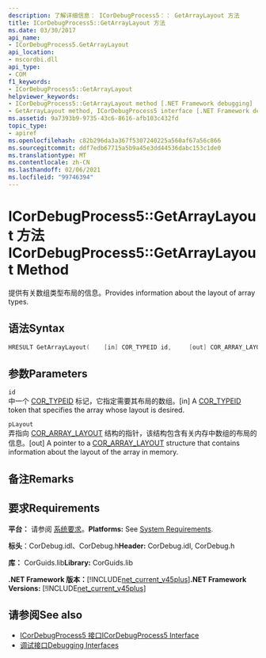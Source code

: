 ```yaml
---
description: 了解详细信息： ICorDebugProcess5：： GetArrayLayout 方法
title: ICorDebugProcess5::GetArrayLayout 方法
ms.date: 03/30/2017
api_name:
- ICorDebugProcess5.GetArrayLayout
api_location:
- mscordbi.dll
api_type:
- COM
f1_keywords:
- ICorDebugProcess5::GetArrayLayout
helpviewer_keywords:
- ICorDebugProcess5::GetArrayLayout method [.NET Framework debugging]
- GetArrayLayout method, ICorDebugProcess5 interface [.NET Framework debugging]
ms.assetid: 9a7393b9-9735-43c6-8616-afb103c432fd
topic_type:
- apiref
ms.openlocfilehash: c82b296da3a367f5307240225a560af67a56c866
ms.sourcegitcommit: ddf7edb67715a5b9a45e3dd44536dabc153c1de0
ms.translationtype: MT
ms.contentlocale: zh-CN
ms.lasthandoff: 02/06/2021
ms.locfileid: "99746394"
---
```

# <a name="icordebugprocess5getarraylayout-method"></a><span data-ttu-id="91ff1-103">ICorDebugProcess5::GetArrayLayout 方法</span><span class="sxs-lookup"><span data-stu-id="91ff1-103">ICorDebugProcess5::GetArrayLayout Method</span></span>

<span data-ttu-id="91ff1-104">提供有关数组类型布局的信息。</span><span class="sxs-lookup"><span data-stu-id="91ff1-104">Provides information about the layout of array types.</span></span>  
  
## <a name="syntax"></a><span data-ttu-id="91ff1-105">语法</span><span class="sxs-lookup"><span data-stu-id="91ff1-105">Syntax</span></span>  
  
```cpp  
HRESULT GetArrayLayout(    [in] COR_TYPEID id,     [out] COR_ARRAY_LAYOUT *pLayout);  
```  
  
## <a name="parameters"></a><span data-ttu-id="91ff1-106">参数</span><span class="sxs-lookup"><span data-stu-id="91ff1-106">Parameters</span></span>  

 `id`  
 <span data-ttu-id="91ff1-107">中一个 [COR_TYPEID](cor-typeid-structure.md) 标记，它指定需要其布局的数组。</span><span class="sxs-lookup"><span data-stu-id="91ff1-107">[in] A [COR_TYPEID](cor-typeid-structure.md) token that specifies the array whose layout is desired.</span></span>  
  
 `pLayout`  
 <span data-ttu-id="91ff1-108">弄指向 [COR_ARRAY_LAYOUT](cor-array-layout-structure.md) 结构的指针，该结构包含有关内存中数组的布局的信息。</span><span class="sxs-lookup"><span data-stu-id="91ff1-108">[out] A pointer to a [COR_ARRAY_LAYOUT](cor-array-layout-structure.md) structure that contains information about the layout of the array in memory.</span></span>  
  
## <a name="remarks"></a><span data-ttu-id="91ff1-109">备注</span><span class="sxs-lookup"><span data-stu-id="91ff1-109">Remarks</span></span>  
  
## <a name="requirements"></a><span data-ttu-id="91ff1-110">要求</span><span class="sxs-lookup"><span data-stu-id="91ff1-110">Requirements</span></span>  

 <span data-ttu-id="91ff1-111">**平台：** 请参阅 [系统要求](../../get-started/system-requirements.md)。</span><span class="sxs-lookup"><span data-stu-id="91ff1-111">**Platforms:** See [System Requirements](../../get-started/system-requirements.md).</span></span>  
  
 <span data-ttu-id="91ff1-112">**标头**：CorDebug.idl、CorDebug.h</span><span class="sxs-lookup"><span data-stu-id="91ff1-112">**Header:** CorDebug.idl, CorDebug.h</span></span>  
  
 <span data-ttu-id="91ff1-113">**库：** CorGuids.lib</span><span class="sxs-lookup"><span data-stu-id="91ff1-113">**Library:** CorGuids.lib</span></span>  
  
 <span data-ttu-id="91ff1-114">**.NET Framework 版本：**[!INCLUDE[net_current_v45plus](../../../../includes/net-current-v45plus-md.md)]</span><span class="sxs-lookup"><span data-stu-id="91ff1-114">**.NET Framework Versions:** [!INCLUDE[net_current_v45plus](../../../../includes/net-current-v45plus-md.md)]</span></span>  
  
## <a name="see-also"></a><span data-ttu-id="91ff1-115">请参阅</span><span class="sxs-lookup"><span data-stu-id="91ff1-115">See also</span></span>

- [<span data-ttu-id="91ff1-116">ICorDebugProcess5 接口</span><span class="sxs-lookup"><span data-stu-id="91ff1-116">ICorDebugProcess5 Interface</span></span>](icordebugprocess5-interface.md)
- [<span data-ttu-id="91ff1-117">调试接口</span><span class="sxs-lookup"><span data-stu-id="91ff1-117">Debugging Interfaces</span></span>](debugging-interfaces.md)
